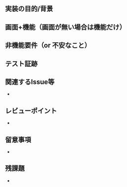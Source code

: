 ## 実装の目的/背景

## 画面+機能（画面が無い場合は機能だけ）

## 非機能要件（or 不安なこと）

## テスト証跡

## 関連するIssue等
+ 

## レビューポイント
+ 

## 留意事項
+ 

## 残課題
+ 
